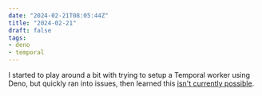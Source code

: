 ```yaml
---
date: "2024-02-21T08:05:44Z"
title: "2024-02-21"
draft: false
tags:
- deno
- temporal
---
```


I started to play around a bit with trying to setup a Temporal worker using Deno, but quickly ran into issues, then learned this [isn't currently possible](https://github.com/temporalio/sdk-typescript/issues/1285#issuecomment-1806103268).